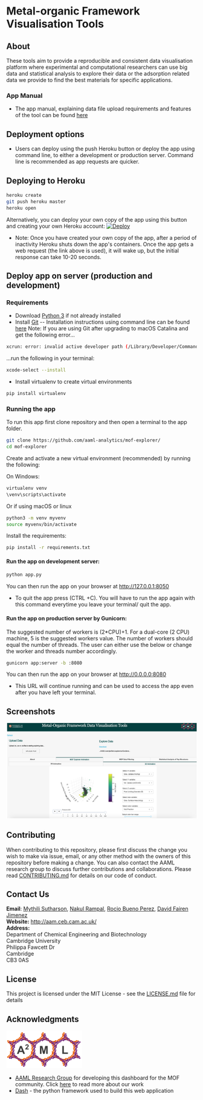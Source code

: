 # Metal-organic Framework Visualisation Tools

## About
These tools aim to provide a reproducible and consistent data visualisation platform where experimental and computational researchers can use big data and statistical analysis to explore their data or the adsorption related data we provide to find the best materials for specific applications.

### App Manual
- The app manual, explaining data file upload requirements and features of the tool can be found [here](https://aaml-analytics.github.io/mof-explorer/)

## Deployment options
- Users can deploy using the push Heroku button or deploy the app using command line, to either a development or production server. Command line is recommended as app requests are quicker.

## Deploying to Heroku
```bash
heroku create
git push heroku master
heroku open
```
Alternatively, you can deploy your own copy of the app using this button and creating your own Heroku account:
[![Deploy](https://www.herokucdn.com/deploy/button.svg)](https://heroku.com/deploy)

- Note: Once you have created your own copy of the app, after a period of inactivity Heroku shuts down the app's containers. Once the app gets a web request (the link above is used), it will wake up, but the initial response can take 10-20 seconds.

## Deploy app on server (production and development)

### Requirements
- Download [Python 3](https://www.python.org) if not already installed 
- Install [Git](https://git-scm.com/downloads) 
-- Installation instructions using command line can be found [here](https://git-scm.com/book/en/v2/Getting-Started-Installing-Git) 
Note: If you are using Git after upgrading to macOS Catalina and get the following error...
```bash
xcrun: error: invalid active developer path (/Library/Developer/CommandLineTools), missing xcrun at: /Library/Developer/CommandLineTools/usr/bin/xcrun
```
...run the following in your terminal:
```bash
xcode-select --install
```
- Install virtualenv to create virtual environments 
```bash
pip install virtualenv
```

### Running the app
To run this app first clone repository and then open a terminal to the app folder.
```bash
git clone https://github.com/aaml-analytics/mof-explorer/
cd mof-explorer
```

Create and activate a new virtual environment (recommended) by running the following:

On Windows:
```bash
virtualenv venv
\venv\scripts\activate
```

Or if using macOS or linux
```bash
python3 -m venv myvenv
source myvenv/bin/activate
```

Install the requirements:

```bash
pip install -r requirements.txt
```

#### Run the app on development server:
```bash
python app.py
```
You can then run the app on your browser at http://127.0.0.1:8050
- To quit the app press (CTRL +C). You will have to run the app again with this command everytime you leave your terminal/ quit the app.

#### Run the app on production server by Gunicorn:
The suggested number of workers is (2*CPU)+1. For a dual-core (2 CPU) machine, 5 is the suggested workers value. The number of workers should equal the number of threads. The user can either use the below or change the worker and threads number accordingly.
```bash
gunicorn app:server -b :8080
```
You can then run the app on your browser at http://0.0.0.0:8080
- This URL will continue running and can be used to access the app even after you have left your terminal.

## Screenshots

![explorer-screenshot.png](explorer-screenshot.png)

## Contributing
When contributing to this repository, please first discuss the change you wish to make via issue, email, or any other method with the owners of this repository before making a change. You can also contact the AAML research group to discuss further contributions and collaborations. Please read [CONTRIBUTING.md](https://github.com/aaml-analytics/mof-explorer/blob/master/CONTRIBUTING.md) for details on our code of conduct.

## **Contact Us**
**Email**: 
[Mythili Sutharson](mailto:mls67@cam.ac.uk),
[Nakul Rampal](mailto:nr472@cam.ac.uk),
[Rocio Bueno Perez](mailto:rb901@cam.ac.uk),
[David Fairen Jimenez](mailto:df334@cam.ac.uk) <br>
**Website:** http://aam.ceb.cam.ac.uk/ <br>
**Address:** <br>
Department of Chemical Engineering and Biotechnology <br>
Cambridge University <br>
Philippa Fawcett Dr<br>
Cambridge <br>
CB3 0AS

## License
This project is licensed under the MIT License - see the [LICENSE.md](https://github.com/aaml-analytics/mof-explorer/blob/add-license-1/LICENSE) file for details

## Acknowledgments
<p> 
  <img width=200 height=100 src="https://raw.githubusercontent.com/aaml-analytics/mof-explorer/master/MkDocs/A2ML-logo-dark.png">
</p>

- [AAML Research Group](http://aam.ceb.cam.ac.uk) for developing this dashboard for the MOF community. Click [here](http://aam.ceb.cam.ac.uk/research.html) to read more about our work
- [Dash](https://plot.ly/dash/) - the python framework used to build this web application
